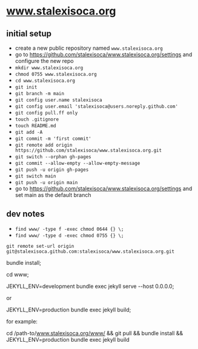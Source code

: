 # www.stalexisoca.org

## initial setup

- create a new public repository named `www.stalexisoca.org`
- go to https://github.com/stalexisoca/www.stalexisoca.org/settings and configure the new repo
- `mkdir www.stalexisoca.org`
- `chmod 0755 www.stalexisoca.org`
- `cd www.stalexisoca.org`
- `git init`
- `git branch -m main`
- `git config user.name stalexisoca`
- `git config user.email 'stalexisoca@users.noreply.github.com'`
- `git config pull.ff only`
- `touch .gitignore`
- `touch README.md`
- `git add -A`
- `git commit -m 'first commit'`
- `git remote add origin https://github.com/stalexisoca/www.stalexisoca.org.git`
- `git switch --orphan gh-pages`
- `git commit --allow-empty --allow-empty-message`
- `git push -u origin gh-pages`
- `git switch main`
- `git push -u origin main`
- go to https://github.com/stalexisoca/www.stalexisoca.org/settings and set main as the default branch

## dev notes

- `find www/ -type f -exec chmod 0644 {} \;`
- `find www/ -type d -exec chmod 0755 {} \;`

`git remote set-url origin git@stalexisoca.github.com:stalexisoca/www.stalexisoca.org.git`

bundle install;

cd www;

JEKYLL_ENV=development bundle exec jekyll serve --host 0.0.0.0;

or

JEKYLL_ENV=production bundle exec jekyll build;

for example:

cd /path-to/www.stalexisoca.org/www/ && git pull && bundle install && JEKYLL_ENV=production bundle exec jekyll build
